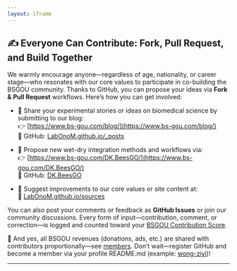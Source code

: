 ```yaml
---
layout: iframe
---
```


## ✍️ Everyone Can Contribute: Fork, Pull Request, and Build Together

We warmly encourage anyone—regardless of age, nationality, or career stage—who resonates with our core values to participate in co-building the BSGOU community. Thanks to GitHub, you can propose your ideas via **Fork & Pull Request** workflows. Here’s how you can get involved:

- 📖 Share your experimental stories or ideas on biomedical science by submitting to our blog:
  <br>👉 [https://www.bs-gou.com/blog/](https://www.bs-gou.com/blog/)
  <br>💾 GitHub: [LabOnoM.github.io/_posts](https://github.com/LabOnoM/LabOnoM.github.io/tree/main/_posts)

- 🧪 Propose new wet-dry integration methods and workflows via:
  <br>👉 [https://www.bs-gou.com/DK.BeesGO/](https://www.bs-gou.com/DK.BeesGO/)
  <br>💾 GitHub: [DK.BeesGO](https://github.com/LabOnoM/DK.BeesGO)

- 💬 Suggest improvements to our core values or site content at:
  <br>💾 [LabOnoM.github.io/sources](https://github.com/LabOnoM/LabOnoM.github.io/tree/main/sources)

You can also post your comments or feedback as **GitHub Issues** or join our community discussions. Every form of input—contribution, comment, or correction—is logged and counted toward your [BSGOU Contribution Score](https://www.bs-gou.com/2025/06/12/BSGOU-Contribution-Score.html).

🎁 And yes, all BSGOU revenues (donations, ads, etc.) are shared with contributors proportionally—see [members](https://www.bs-gou.com/members.html). Don’t wait—register GitHub and become a member via your profile README.md (example: [wong-ziyi](https://github.com/wong-ziyi))!

---
